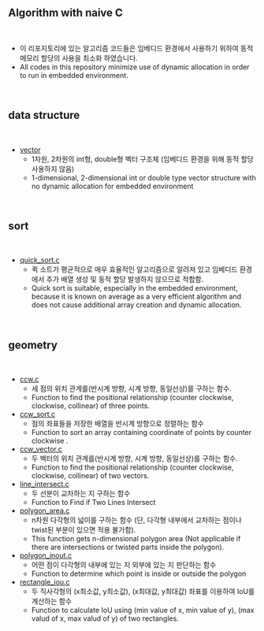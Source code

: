 ## Algorithm with naive C

<br>

- 이 리포지토리에 있는 알고리즘 코드들은 임베디드 환경에서 사용하기 위하여 동적 메모리 할당의 사용을 최소화 하였습니다.
- All codes in this repository minimize use of dynamic allocation in order to run in embedded environment.

<br>

## **data structure**

<br>

- [vector](https://github.com/gaussian37/algorithm/tree/master/naive_c_algorithm/data_structure/vector)
    - 1차원, 2차원의 int형, double형 벡터 구조체 (임베디드 환경을 위해 동적 할당 사용하지 않음)
    - 1-dimensional, 2-dimensional int or double type vector structure with no dynamic allocation for embedded environment

<br>

## **sort**

<br>

- [quick_sort.c](https://github.com/gaussian37/algorithm/blob/master/naive_c_algorithm/sort/quick_sort/quick_sort.c)
    - 퀵 소트가 평균적으로 매우 효율적인 알고리즘으로 알려져 있고 임베디드 환경에서 추가 배열 생성 및 동적 할당 발생하지 않으므로 적합함.
    - Quick sort is suitable, especially in the embedded environment, because it is known on average as a very efficient algorithm and does not cause additional array creation and dynamic allocation. 

<br>

## **geometry**

<br>

- [ccw.c](https://github.com/gaussian37/algorithm/blob/master/naive_c_algorithm/geometry/ccw.c)
    - 세 점의 위치 관계를(반시계 방향, 시계 방향, 동일선상)를 구하는 함수.
    - Function to find the positional relationship (counter clockwise, clockwise, collinear) of three points.
- [ccw_sort.c](https://github.com/gaussian37/Algorithm/blob/master/naive_c_algorithm/geometry/ccw_sort.c)
    - 점의 좌표들을 저장한 배열을 반시계 방향으로 정렬하는 함수
    - Function to sort an array containing coordinate of points by counter clockwise .
- [ccw_vector.c](https://github.com/gaussian37/algorithm/blob/master/naive_c_algorithm/geometry/ccw_vector.c)
    - 두 벡터의 위치 관계를(반시계 방향, 시계 방향, 동일선상)를 구하는 함수.
    - Function to find the positional relationship (counter clockwise, clockwise, collinear) of two vectors.
- [line_intersect.c](https://github.com/gaussian37/algorithm/blob/master/naive_c_algorithm/geometry/line_intersect.c)
    - 두 선분이 교차하는 지 구하는 함수
    - Function to Find if Two Lines Intersect
- [polygon_area.c](https://github.com/gaussian37/algorithm/blob/master/naive_c_algorithm/geometry/polygon_area.c)
    - n차원 다각형의 넓이를 구하는 함수 (단, 다각형 내부에서 교차하는 점이나 twist된 부분이 있으면 적용 불가함).
    - This function gets n-dimensional polygon area (Not applicable if there are intersections or twisted parts inside the polygon).
- [polygon_inout.c](https://github.com/gaussian37/algorithm/blob/master/naive_c_algorithm/geometry/polygon_inout.c)
    - 어떤 점이 다각형의 내부에 있는 지 외부에 있는 지 판단하는 함수
    - Function to determine which point is inside or outside the polygon
- [rectangle_iou.c](https://github.com/gaussian37/Algorithm/blob/master/naive_c_algorithm/geometry/rectangle_iou.c)
    - 두 직사각형의 (x최소값, y최소값), (x최대값, y최대값) 좌표를 이용하여 IoU를 계산하는 함수
    - Function to calculate IoU using (min value of x, min value of y), (max valud of x, max valud of y) of two rectangles.